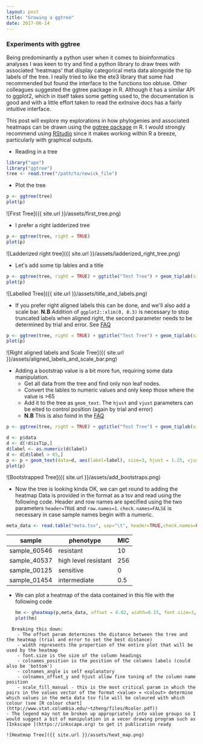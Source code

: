 ```yaml
---
layout: post
title: "Growing a ggtree"
date: 2017-06-14
---
```

### Experiments with ggtree

Being predominantly a python user when it comes to bioinformatics analyses I was keen to try and find a python library to draw trees with associated 'heatmaps' that display categorical meta data alongside the tip labels of the tree. I really tried to like the ete3 library that some had recommended but found the interface to the functions too obtuse. Other colleagues suggested the ggtree package in R. Although it has a similar API to ggplot2, which in itself takes some getting used to, the documentation is good and with a little effort taken to read the extnsive docs has a fairly intuitive interface.

This post will explore my explorations in how phylogenies and associated heatmaps can be drawn using the [ggtree package](https://guangchuangyu.github.io/ggtree/) in R. I would strongly recommend using [RStudio](https://www.rstudio.com/) since it makes working within R a breeze, particularly with graphical outputs.

  - Reading in a tree
  ```R
  library("ape")
  library("ggtree")
  tree <- read.tree("/path/to/newick_file")
  ```
  - Plot the tree
  ```R
  p <- ggtree(tree)
  plot(p)
  ```
  ![First Tree]({{ site.url }}/assets/first_tree.png)
  
  - I prefer a right ladderized tree
  ```R
  p <- ggtree(tree, right = TRUE)
  plot(p)
  ```
  ![Ladderized right tree]({{ site.url }}/assets/ladderized_right_tree.png)
  - Let's add some tip lables and a title
  ```R
  p <- ggtree(tree, right = TRUE) + ggtitle("Test Tree") + geom_tiplab(size = 2)
  plot(p)
  ```
  ![Labelled Tree]({{ site.url }}/assets/title_and_labels.png)
  - If you prefer right aligned labels this can be done, and we'll also add a scale bar.
  **N.B** Addition of `ggplot2::xlim(0, 0.3)` is necessary to stop truncated labels when aligned right, the second parameter needs to be determined by trial and error. See [FAQ](https://guangchuangyu.github.io/ggtree/faq/)
  ```R
  p <- ggtree(tree, right = TRUE) + ggtitle("Test Tree") + geom_tiplab(size = 2, align=TRUE, linesize=.25)  + geom_treescale(x=0.05, y=0, offset=2, fontsize = 3) + ggplot2::xlim(0, 0.3)
 plot(p)
 ```
 ![Right aligned labels and Scale Tree]({{ site.url }}/assets/aligned_labels_and_scale_bar.png)
 - Adding a bootstrap value is a bit more fun, requiring some data manipulation.
   - Get all data from the tree and find only non leaf nodes.
   - Convert the lables to numeric values and only keep those where the value is >65
   - Add it to the tree as `geom_text`. The `hjust` and `vjust` parameters can be eited to control position (again by trial and error)
   - **N.B** This is also foind in the [FAQ](https://guangchuangyu.github.io/ggtree/faq/)
 
 ```R
 p <- ggtree(tree, right = TRUE) + ggtitle("Test Tree") + geom_tiplab(size = 2, align=TRUE, linesize=.25)  + geom_treescale(x=0.05, y=0, offset=2, fontsize = 3) + ggplot2::xlim(0, 0.3)
 
 d <- p$data
 d <- d[!d$isTip,]
 d$label <- as.numeric(d$label)
 d <- d[d$label > 65,]
 p <- p + geom_text(data=d, aes(label=label), size=3, hjust = 1.25, vjust = -0.4)
 plot(p)
 ```
 ![Bootstrapped Tree]({{ site.url }}/assets/add_bootstraps.png)
 - Now the tree is looking kinda OK, we can get round to adding the heatmap
   Data is provided in the format as a tsv and read using the following code. Header and row names are specified using the two parameters `header=TRUE` and `row.names=1`. `check.names=FALSE` is necessary in case sample names begin with a numeric.
 ```R
 meta_data <- read.table("meta.tsv", sep="\t", header=TRUE,check.names=FALSE, stringsAsFactor=F, row.names = 1)
 ```
 
   | sample | phenotype | MIC |
   |--------|-----------|-----|
   | sample_60546 | resistant | 10 |
   | sample_40537 | high level resistant | 256 |
   | sample_00125 | sensitive | 0 |
   | sample_01454 | intermediate | 0.5 |


 - We can plot a heatmap of the data contained in this file with the following code
   ```R
   hm <- gheatmap(p,meta_data, offset = 0.02, width=0.15, font.size=3, colnames_position= "top", colnames_angle = 90, colnames_offset_y = 0, hjust = 0) + scale_fill_manual(values=c("sensitive" = "green", "intermediate" = "turquoise", "resistant" = "blue", "high level resistant" = "purple3", "0" = "white", "0.25" = "white", "0.5" = "gold", "10" = "darkorange2", "15" = "darkorange2", "20" = "darkorange2", "256" = "firebrick3"))
   plot(hm)
 ```
   Breaking this down:
     - The offset param determines the distance between the tree and the heatmap (trial and error to set the best distance)
     - width represents the proportion of the entire plot that will be used by the heatmap
     - font.size is the size of the column headings
     - colnames_position is the position of the columns labels (could also be 'bottom')
     - colnames_angle is self explanatory
     - colnames_offset_y and hjust allow fine tuning of the column name position
     - scale_fill_manual - this is the most critical param in which the pairs in the values vector of the format <value> = <colout> determine which values in the meta data tsv file will be coloured with which colour (see [R colour chart](http://www.stat.columbia.edu/~tzheng/files/Rcolor.pdf))
 - The legend may not be broken up appropriately into value groups so I would suggest a bit of manipulation in a vecor drawing program such as [Inkscape ](https://inkscape.org) to get it publication ready
   
 ![Heatmap Tree]({{ site.url }}/assets/heat_map.png)
 
  
  
